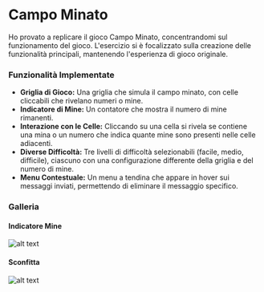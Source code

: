 # Campo Minato
Ho provato a replicare il gioco Campo Minato, concentrandomi sul funzionamento del gioco. L'esercizio si è focalizzato sulla creazione delle funzionalità principali, mantenendo l'esperienza di gioco originale.

### Funzionalità Implementate
- **Griglia di Gioco:** Una griglia che simula il campo minato, con celle cliccabili che rivelano numeri o mine.
- **Indicatore di Mine:** Un contatore che mostra il numero di mine rimanenti.
- **Interazione con le Celle:** Cliccando su una cella si rivela se contiene una mina o un numero che indica quante mine sono presenti nelle celle adiacenti.
- **Diverse Difficoltà:** Tre livelli di difficoltà selezionabili (facile, medio, difficile), ciascuno con una configurazione differente della griglia e del numero di mine.
- **Menu Contestuale:** Un menu a tendina che appare in hover sui messaggi inviati, permettendo di eliminare il messaggio specifico.

### Galleria
#### Indicatore Mine
![alt text](https://i.imgur.com/2lwvNak.png)
#### Sconfitta
![alt text](https://i.imgur.com/ZlClKEf.png)
